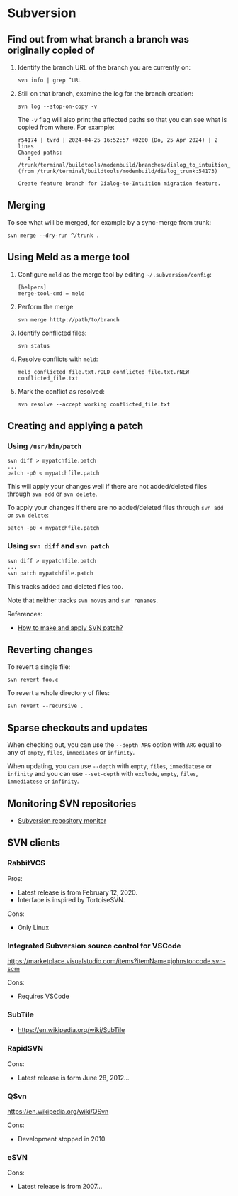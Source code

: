 # Subversion

## Find out from what branch a branch was originally copied of

1. Identify the branch URL of the branch you are currently on:

   ```text
   svn info | grep ^URL
   ```

1. Still on that branch, examine the log for the branch creation:

   ```text
   svn log --stop-on-copy -v
   ```

   The `-v` flag will also print the affected paths so that you can see what is copied from where.  For example:

   ```text
   r54174 | tvrd | 2024-04-25 16:52:57 +0200 (Do, 25 Apr 2024) | 2 lines
   Changed paths:
      A /trunk/terminal/buildtools/modembuild/branches/dialog_to_intuition_migration (from /trunk/terminal/buildtools/modembuild/dialog_trunk:54173)

   Create feature branch for Dialog-to-Intuition migration feature.
   ```

## Merging

To see what will be merged, for example by a sync-merge from trunk:

```text
svn merge --dry-run ^/trunk .
```

## Using Meld as a merge tool

1. Configure `meld` as the merge tool by editing `~/.subversion/config`:

   ```text
   [helpers]
   merge-tool-cmd = meld
   ```

1. Perform the merge

   ```text
   svn merge htttp://path/to/branch
   ```

1. Identify conflicted files:

   ```text
   svn status
   ```

1. Resolve conflicts with `meld`:

   ```text
   meld conflicted_file.txt.rOLD conflicted_file.txt.rNEW conflicted_file.txt
   ```

1. Mark the conflict as resolved:

   ```text
   svn resolve --accept working conflicted_file.txt
   ```

## Creating and applying a patch

### Using `/usr/bin/patch`

```text
svn diff > mypatchfile.patch
...
patch -p0 < mypatchfile.patch
```

This will apply your changes well if there are not added/deleted files through `svn add` or `svn delete`.

To apply your changes if there are no added/deleted files through `svn add` or `svn delete`:

```text
patch -p0 < mypatchfile.patch
```

### Using `svn diff` and `svn patch`

```text
svn diff > mypatchfile.patch
...
svn patch mypatchfile.patch
```

This tracks added and deleted files too.

Note that neither tracks `svn move`s and `svn rename`s.

References:

* [How to make and apply SVN patch?](https://stackoverflow.com/questions/10333712/how-to-make-and-apply-svn-patch)

## Reverting changes

To revert a single file:

```text
svn revert foo.c
```

To revert a whole directory of files:

```text
svn revert --recursive .
```

## Sparse checkouts and updates

When checking out, you can use the `--depth ARG` option with `ARG` equal to any of `empty`, `files`, `immediates` or `infinity`.

When updating, you can use `--depth` with `empty`, `files`, `immediatese` or `infinity` and you can use `--set-depth` with `exclude`, `empty`, `files`, `immediatese` or `infinity`.

## Monitoring SVN repositories

* [Subversion repository monitor](https://ghost.tweakblogs.net/blog/3073/subversion-repository-monitor.html)

## SVN clients

### RabbitVCS

Pros:

* Latest release is from February 12, 2020.
* Interface is inspired by TortoiseSVN.

Cons:

* Only Linux

### Integrated Subversion source control for VSCode

<https://marketplace.visualstudio.com/items?itemName=johnstoncode.svn-scm>

Cons:

* Requires VSCode

### SubTile

* <https://en.wikipedia.org/wiki/SubTile>

### RapidSVN

Cons:

* Latest release is form June 28, 2012...

### QSvn

<https://en.wikipedia.org/wiki/QSvn>

Cons:

* Development stopped in 2010.

### eSVN

Cons:

* Latest release is from 2007...
